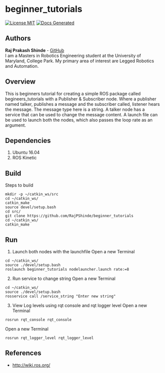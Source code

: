 # beginner_tutorials
[![License MIT](https://img.shields.io/badge/License-MIT-brightgreen.svg)](https://github.com/RajPShinde/begineer_tutorials/blob/master/LICENSE)
[![Docs Generated](https://img.shields.io/badge/Docs-Generated-brightgreen.svg)](https://github.com/RajPShinde/begineer_tutorials/blob/master/docs)

## Authors

**Raj Prakash Shinde** - [GitHub](https://github.com/RajPShinde)
<br>I am a Masters in Robotics Engineering student at the University of Maryland, College Park. My primary area of interest are Legged Robotics and Automation. 

## Overview
This is beginners tutorial for creating a simple ROS package called begineers_tutorials with a Publisher &amp; Subscriber node. Where a publisher named talker, publishes a message and the subscriber called, listener hears the message. The message type here is a string. A talker node has a service that can be used to change the message content. A launch file can be used to launch both the nodes, which also passes the loop rate as an argument.

## Dependencies
1. Ubuntu 16.04
2. ROS Kinetic

## Build
Steps to build
```
mkdir -p ~/catkin_ws/src
cd ~/catkin_ws/
catkin_make
source devel/setup.bash
cd src/
git clone https://github.com/RajPShinde/beginner_tutorials
cd ~/catkin_ws/
catkin_make
```

## Run
1. Launch both nodes with the launchfile
Open a new Terminal
```
cd ~/catkin_ws/
source ./devel/setup.bash
roslaunch beginner_tutorials nodelauncher.launch rate:=8
```

2. Run service to change string
Open a new Terminal
```
cd ~/catkin_ws/
source ./devel/setup.bash
rosservice call /service_string "Enter new string"
```
3. View Log levels using rqt console and rqt logger level
Open a new Terminal
```
rosrun rqt_console rqt_console
```
Open a new Terminal
```
rosrun rqt_logger_level rqt_logger_level
```

## References
* http://wiki.ros.org/